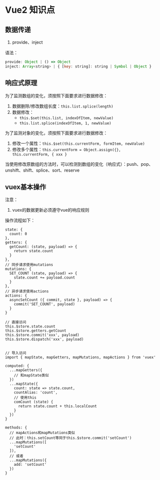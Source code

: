 # Vue2 知识点

## 数据传递

1. provide、inject

语法：
```js
provide: Object | () => Object
inject: Array<string> | { [key: string]: string | Symbol | Object }
```

## 响应式原理

为了监测数组的变化，须按照下面要求进行数据修改：
1. 数据删除/修改数组长度：`this.list.splice(length)`
2. 数据修改：
   - `this.$set(this.list, indexOfItem, newValue)`
   - `this.list.splice(indexOfItem, 1, newValue)`

为了监测对象的变化，须按照下面要求进行数据修改：
1. 修改一个属性：`this.$set(this.currentForm, formItem, newValue)`
2. 修改多个属性：`this.currentForm = Object.assign({}, this.currentForm, { xxx }`

当使用修改原数组的方法时，可以检测到数组的变化（响应式）：push、pop、unshift、shift、splice、sort、reserve

## vuex基本操作

注意：
1. vuex的数据更新必须遵守vue的响应规则

操作流程如下：
<!-- tabs:start -->

<!-- tab:store.js -->
```vue
state: {
  count: 0
},
getters: {
  getCount: (state, payload) => {
    return state.count
  }
},
// 同步请求使用mutations
mutations: {
  SET_COUNT (state, payload) => {
    state.count += payload.count
  }
},
// 异步请求使用actions
actions: {
  asyncSetCount ({ commit, state }, payload) => {
    commit('SET_COUNT', payload)
  }
}
```

<!-- tab:组件中使用 -->
```vue
// 直接访问
this.$store.state.count
this.$store.getters.getCount
this.$store.commit('xxx', payload)
this.$store.dispatch('xxx', payload)


// 导入访问
import { mapState, mapGetters, mapMutations, mapActions } from 'vuex'

computed: {
  ...mapGetters({
    // 和mapState类似
  })
  ...mapState({
    count: state => state.count,
    countAlias: 'count',
    // 使用this
    comCount (state) {
      return state.count + this.localCount
    }
  })
}

methods: {
  // mapActions和mapMutations类似
  // 此时：this.setCount等同于this.$store.commit('setCount')
  ...mapMutations([
    'setCount'
  ]),
  // 或者
  ...mapMutations({
    add: 'setCount'
  })
}

```

<!-- tabs:end -->